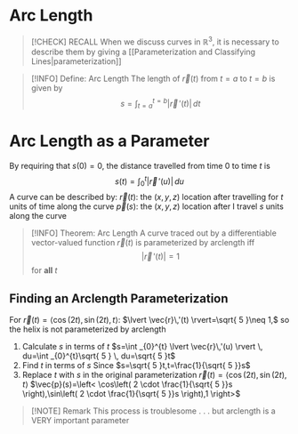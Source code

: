 # Arc Length

> [!CHECK] RECALL
> When we discuss curves in $\mathbb{R}^3$, it is necessary to describe them by giving a [[Parameterization and Classifying Lines|parameterization]]


> [!INFO] Define: Arc Length
> The length of $\vec{r}(t)$ from $t=a$ to $t=b$ is given by $$s=\int_{t=a}^{t=b} |\vec{r}\,'(t)|\, dt $$

# Arc Length as a Parameter
By requiring that $s(0)=0$, the distance travelled from time $0$ to time $t$ is $$s(t)=\int_{0}^{t} \lvert \vec{r}\,'(u) \rvert  \, du$$
A curve can be described by:
$\vec{r}(t):$ the $(x,y,z)$ location after travelling for $t$ units of time along the curve
$\vec{p}(s):$ the $(x,y,z)$ location after I travel $s$ units along the curve


> [!INFO] Theorem: Arc Length
> A curve traced out by a differentiable vector-valued function $\vec{r}(t)$ is parameterized by arclength iff $$\lvert \vec{r}\,'(t) \rvert=1$$ for **all** $t$


## Finding an Arclength Parameterization
For $\vec{r}(t)=\left< \cos(2t),\sin(2t),t \right>$:
	$\lvert \vec{r}\,'(t) \rvert=\sqrt{ 5 }\neq 1,$ so the helix is not parameterized by arclength

1) Calculate $s$ in terms of $t$
	$s=\int _{0}^{t} \lvert \vec{r}\,'(u) \rvert \, du=\int _{0}^{t}\sqrt{ 5 } \, du=\sqrt{ 5 }t$
2) Find $t$ in terms of $s$
	Since $s=\sqrt{ 5 }t,t=\frac{1}{\sqrt{ 5 }}s$
3) Replace $t$ with $s$ in the original parameterization
	$\vec{r}(t)=\left< \cos(2t), \sin(2t),t \right>$
	$\vec{p}(s)=\left< \cos\left( 2 \cdot \frac{1}{\sqrt{ 5 }}s \right),\sin\left( 2 \cdot \frac{1}{\sqrt{ 5 }}s \right),1 \right>$


> [!NOTE] Remark
> This process is troublesome . . . but arclength is a VERY important parameter


